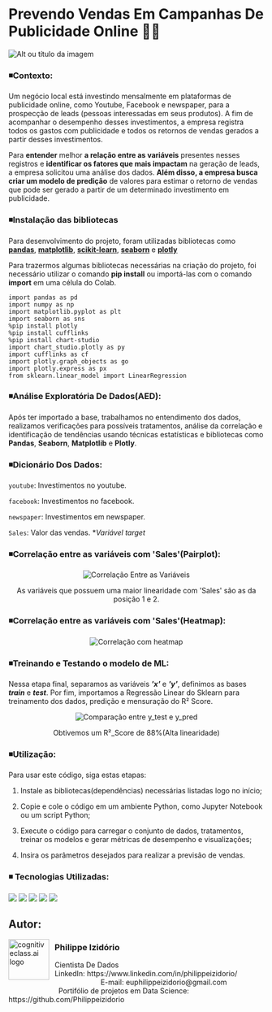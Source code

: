 # Prevendo Vendas Em Campanhas De Publicidade Online 🛒💲
![Alt ou título da imagem](https://github.com/user-attachments/assets/63b2f3e0-4c83-41ca-8242-842eb9c7ae45)

### ◾Contexto:
Um negócio local está investindo mensalmente em plataformas de publicidade online, como Youtube, Facebook e newspaper, para a prospecção de leads (pessoas interessadas em seus produtos). A fim de acompanhar o desempenho desses investimentos, a empresa registra todos os gastos com publicidade e todos os retornos de vendas gerados a partir desses investimentos.

Para **entender** melhor **a relação entre as variáveis** presentes nesses registros e **identificar os fatores que mais impactam** na geração de leads, a empresa solicitou uma análise dos dados. **Além disso, a empresa busca criar um modelo de predição** de valores para estimar o retorno de vendas que pode ser gerado a partir de um determinado investimento em publicidade.

### ◾Instalação das bibliotecas

Para desenvolvimento do projeto, foram utilizadas bibliotecas como **[pandas](https://pandas.pydata.org/)**, **[matplotlib](https://matplotlib.org/)**, **[scikit-learn](https://scikit-learn.org/)**, **[seaborn](https://seaborn.pydata.org/)** e **[plotly](https://plotly.com/python/)**

Para trazermos algumas bibliotecas necessárias na criação do projeto, foi necessário utilizar o comando **pip install** ou importá-las com o comando **import** em uma célula do Colab.

```
import pandas as pd
import numpy as np
import matplotlib.pyplot as plt
import seaborn as sns
%pip install plotly
%pip install cufflinks
%pip install chart-studio
import chart_studio.plotly as py
import cufflinks as cf
import plotly.graph_objects as go
import plotly.express as px
from sklearn.linear_model import LinearRegression
```

### ◾Análise Exploratória De Dados(AED):
Após ter importado a base, trabalhamos no entendimento dos dados, realizamos verificações para possíveis tratamentos, análise da correlação e identificação de tendências usando técnicas estatísticas e bibliotecas como **Pandas**, **Seaborn**, **Matplotlib** e **Plotly**.

### ◾Dicionário Dos Dados:

`youtube`: Investimentos no youtube.

`facebook`: Investimentos no facebook.

`newspaper`: Investimentos em newspaper. 

`Sales`: Valor das vendas. **Variável target*

### ◾Correlação entre as variáveis com 'Sales'(Pairplot):


<p align="center">
  <img src="https://github.com/user-attachments/assets/b48cf586-6c6d-4b1c-b87b-b30c4c29c97f" alt="Correlação Entre as Variáveis">
</p>

<p align="center">
   As variáveis que possuem uma maior linearidade com 'Sales' são as da posição 1 e 2.
</p>


### ◾Correlação entre as variáveis com 'Sales'(Heatmap):


<p align="center">
  <img src="https://github.com/user-attachments/assets/dd7f4cbb-6b48-4e0a-a3b0-6d61bdd94c0c" alt="Correlação com heatmap">
</p>


### ◾Treinando e Testando o modelo de ML:
Nessa etapa final, separamos as variáveis ___'x'___ e ___'y'___, definimos as bases ___train___ e ___test___. Por fim, importamos a Regressão Linear do Sklearn para treinamento dos dados, predição e mensuração do R² Score.
<p align="center">
  <img src="https://github.com/user-attachments/assets/76b1ba08-97f3-41c1-bd54-3089d81deb2e" alt="Comparação entre y_test e y_pred">
</p>

<p align="center">
 Obtivemos um R²_Score de 88%(Alta linearidade)
</p>

### ◾Utilização:
Para usar este código, siga estas etapas:

1. Instale as bibliotecas(dependências) necessárias listadas logo no início;

2. Copie e cole o código em um ambiente Python, como Jupyter Notebook ou um script Python;

3. Execute o código para carregar o conjunto de dados, tratamentos, treinar os modelos e gerar métricas de desempenho e visualizações;

4. Insira os parâmetros desejados para realizar a previsão de vendas.

### ◾ Tecnologias Utilizadas: 
<div <br> 
<img src="https://img.shields.io/badge/Python-4695dd?style=for-the-badge&logo=python&logoColor=FFD43B">
<img src="https://img.shields.io/badge/pandas-%23150458.svg?style=for-the-badge&logo=pandas&logoColor=white">
<img src="https://img.shields.io/badge/Plotly-%233F4F75.svg?style=for-the-badge&logo=plotly&logoColor=white">
<img src="https://img.shields.io/badge/Matplotlib-%232A9D8F.svg?style=for-the-badge&logo=Matplotlib&logoColor=black">
<img src="https://img.shields.io/badge/scikit--learn-%23F7931E.svg?style=for-the-badge&logo=scikit-learn&logoColor=white">
</div> 

## Autor:

<img  src="https://github.com/Philippeizidorio/AnaliseTRIM_AgenciaMKTDIGITAL/assets/145637595/9800ac43-2070-48d4-9002-dbf82f756f2c" width="80" alt="cognitiveclass.ai logo" align="left" /> 

### &nbsp;&nbsp;Philippe Izidório

<p>
&nbsp;&nbsp;Cientista De Dados<br/>
&nbsp;&nbsp;LinkedIn: https://www.linkedin.com/in/philippeizidorio/<br/>
&nbsp;&nbsp;&nbsp;&nbsp;&nbsp;&nbsp;&nbsp;&nbsp;&nbsp;&nbsp;&nbsp;&nbsp;&nbsp;&nbsp;&nbsp;&nbsp;&nbsp;&nbsp;&nbsp;&nbsp;&nbsp;&nbsp;&nbsp;&nbsp;&nbsp;E-mail: euphilippeizidorio@gmail.com<br/>
&nbsp;&nbsp;&nbsp;&nbsp;&nbsp;&nbsp;&nbsp;&nbsp;&nbsp;&nbsp;&nbsp;&nbsp;&nbsp;&nbsp;&nbsp;&nbsp;&nbsp;&nbsp;&nbsp;&nbsp;&nbsp;&nbsp;&nbsp;&nbsp;&nbsp;Portifólio de projetos em Data Science: https://github.com/Philippeizidorio
</p>

